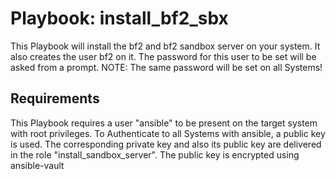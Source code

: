 Playbook: install_bf2_sbx
=========

This Playbook will install the bf2 and bf2 sandbox server on your system.
It also creates the user bf2 on it.
The password for this user to be set will be asked from a prompt.
NOTE: The same password will be set on all Systems!

Requirements
------------

This Playbook requires a user "ansible" to be present on the target system with root privileges.
To Authenticate to all Systems with ansible, a public key is used. The corresponding private key and also its public key are delivered 
in the role "install_sandbox_server". The public key is encrypted using ansible-vault

